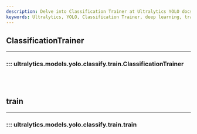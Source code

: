 ```yaml
---
description: Delve into Classification Trainer at Ultralytics YOLO docs and optimize your model's training process with insights from the masters!.
keywords: Ultralytics, YOLO, Classification Trainer, deep learning, training process, AI models, documentation
---
```


## ClassificationTrainer
---
### ::: ultralytics.models.yolo.classify.train.ClassificationTrainer
<br><br>

## train
---
### ::: ultralytics.models.yolo.classify.train.train
<br><br>

